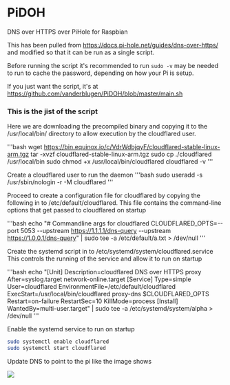 # PiDOH
DNS over HTTPS over PiHole for Raspbian

This has been pulled from https://docs.pi-hole.net/guides/dns-over-https/ and modified so that it can be run as a single script.

Before running the script it's recommended to run `sudo -v` may be needed to run to cache the password, depending on how your Pi is setup.

If you just want the script, it's at https://github.com/vanderblugen/PiDOH/blob/master/main.sh


### This is the jist of the script

Here we are downloading the precompiled binary and copying it to the /usr/local/bin/ directory to allow execution by the cloudflared user. 

'''bash
wget https://bin.equinox.io/c/VdrWdbjqyF/cloudflared-stable-linux-arm.tgz
tar -xvzf cloudflared-stable-linux-arm.tgz
sudo cp ./cloudflared /usr/local/bin
sudo chmod +x /usr/local/bin/cloudflared
cloudflared -v
'''

Create a cloudflared user to run the daemon
'''bash
sudo useradd -s /usr/sbin/nologin -r -M cloudflared
'''

Proceed to create a configuration file for cloudflared by copying the following in to /etc/default/cloudflared. 
This file contains the command-line options that get passed to cloudflared on startup

'''bash
echo "# Commandline args for cloudflared
CLOUDFLARED_OPTS=--port 5053 --upstream https://1.1.1.1/dns-query --upstream https://1.0.0.1/dns-query" | sudo tee -a /etc/default/a.txt > /dev/null
'''

Create the systemd script in to /etc/systemd/system/cloudflared.service
This controls the running of the service and allow it to run on startup

'''bash
echo "[Unit]
Description=cloudflared DNS over HTTPS proxy
After=syslog.target network-online.target
[Service]
Type=simple
User=cloudflared
EnvironmentFile=/etc/default/cloudflared
ExecStart=/usr/local/bin/cloudflared proxy-dns $CLOUDFLARED_OPTS
Restart=on-failure
RestartSec=10
KillMode=process
[Install]
WantedBy=multi-user.target" | sudo tee -a /etc/systemd/system/alpha > /dev/null
'''

Enable the systemd service to run on startup

```bash
sudo systemctl enable cloudflared
sudo systemctl start cloudflared
```


Update DNS to point to the pi like the image shows

<img src=https://docs.pi-hole.net/images/DoHConfig.png>
